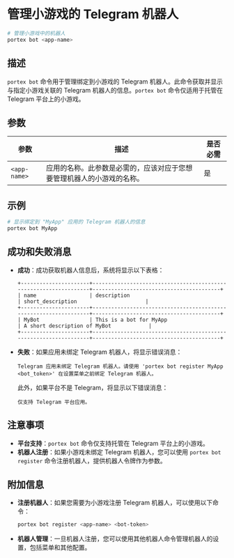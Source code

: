 # 管理小游戏的 Telegram 机器人

```bash
# 管理小游戏中的机器人
portex bot <app-name>
```

## 描述

`portex bot` 命令用于管理绑定到小游戏的 Telegram 机器人。此命令获取并显示与指定小游戏关联的 Telegram 机器人的信息。`portex bot` 命令仅适用于托管在 Telegram 平台上的小游戏。

## 参数

| 参数         | 描述                                                                                                                                    | 是否必需 |
| ------------ | ---------------------------------------------------------------------------------------------------------------------------------------------- | -------- |
| `<app-name>` | 应用的名称。此参数是必需的，应该对应于您想要管理机器人的小游戏的名称。 | 是      |

## 示例

```bash
# 显示绑定到 "MyApp" 应用的 Telegram 机器人的信息
portex bot MyApp
```

## 成功和失败消息

- **成功**：成功获取机器人信息后，系统将显示以下表格：

  ```
  +----------------------+------------------------------------------------------------------+-----------------------------------------+
  | name                 | description                                                    | short_description                      |
  +----------------------+------------------------------------------------------------------+-----------------------------------------+
  | MyBot                | This is a bot for MyApp                                         | A short description of MyBot            |
  +----------------------+------------------------------------------------------------------+-----------------------------------------+
  ```

- **失败**：如果应用未绑定 Telegram 机器人，将显示错误消息：

  ```
  Telegram 应用未绑定 Telegram 机器人。请使用 'portex bot register MyApp <bot_token>' 在设置菜单之前绑定 Telegram 机器人。
  ```

  此外，如果平台不是 Telegram，将显示以下错误消息：

  ```
  仅支持 Telegram 平台应用。
  ```

## 注意事项

- **平台支持**：`portex bot` 命令仅支持托管在 Telegram 平台上的小游戏。
- **机器人注册**：如果小游戏未绑定 Telegram 机器人，您可以使用 `portex bot register` 命令注册机器人，提供机器人令牌作为参数。

## 附加信息

- **注册机器人**：如果您需要为小游戏注册 Telegram 机器人，可以使用以下命令：

  ```bash
  portex bot register <app-name> <bot-token>
  ```

- **机器人管理**：一旦机器人注册，您可以使用其他机器人命令管理机器人的设置，包括菜单和其他配置。
